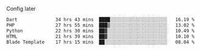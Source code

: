 <!-- ## Hi there 👋 -->
Config later

<!--
**rickrck/rickrck** is a ✨ _special_ ✨ repository because its `README.md` (this file) appears on your GitHub profile.

Here are some ideas to get you started:

- 🔭 I’m currently working on ...
- 🌱 I’m currently learning ...
- 👯 I’m looking to collaborate on ...
- 🤔 I’m looking for help with ...
- 💬 Ask me about ...
- 📫 How to reach me: ...
- 😄 Pronouns: ...
- ⚡ Fun fact: ...
-->

<!--START_SECTION:waka-->

```txt
Dart              34 hrs 43 mins  ████░░░░░░░░░░░░░░░░░░░░░   16.19 %
PHP               27 hrs 55 mins  ███▒░░░░░░░░░░░░░░░░░░░░░   13.02 %
Python            22 hrs 30 mins  ██▓░░░░░░░░░░░░░░░░░░░░░░   10.49 %
HTML              21 hrs 39 mins  ██▓░░░░░░░░░░░░░░░░░░░░░░   10.10 %
Blade Template    17 hrs 15 mins  ██░░░░░░░░░░░░░░░░░░░░░░░   08.04 %
```

<!--END_SECTION:waka-->
